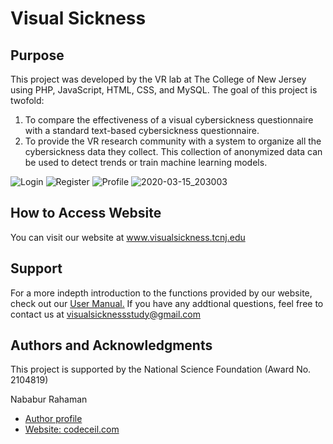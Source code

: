 
# Visual Sickness

<div class="script-details">
  <h2>Purpose</h2>
  <p> This project was developed by the VR lab at The College of New Jersey using PHP, JavaScript, HTML, CSS, and MySQL. The goal of this project is twofold: </p>
  <ol>
    <li> To compare the effectiveness of a visual cybersickness questionnaire with a standard text-based cybersickness questionnaire.</li>
     <li> To provide the VR research community with a system to organize all the cybersickness data they collect. This collection of anonymized data can be used to detect trends or train machine learning models.</li>
  </ol>
</div>

![Login](https://user-images.githubusercontent.com/59913782/76703690-7f7ed900-66fd-11ea-894b-3e6fc4423817.png)
![Register](https://user-images.githubusercontent.com/59913782/76703763-2b282900-66fe-11ea-8a3f-d2f88dbc7640.png)
![Profile](https://user-images.githubusercontent.com/59913782/76703770-3c713580-66fe-11ea-92a7-7ce2e426ab62.png)
![2020-03-15_203003](https://user-images.githubusercontent.com/59913782/76703775-5ad73100-66fe-11ea-856a-80bf259c281b.png)


<div class='install-script'>
  <h2>How to Access Website</h2>
  You can visit our website at
  <a href="https://visualsickness.tcnj.edu/login" target="_blank">www.visualsickness.tcnj.edu</a>
  <h2>Support</h2>
  For a more indepth introduction to the functions provided by our website, check out our 
  <a href="https://docs.google.com/document/d/1XSZlcbz_8iEzdgiPZ2g8Iyp6gSbLJcntcA8DzL2TqSc" target="_blank">User Manual.</a>
  If you have any addtional questions, feel free to contact us at <a href="mailto:visualsicknessstudy@gmail.com">visualsicknessstudy@gmail.com</a>

  <h2>Authors and Acknowledgments</h2>
  <p>This project is supported by the National Science Foundation (Award No. 2104819)</p>
  <p>Nababur Rahaman</p>
  <ul>
    <li><a href='https://github.com/nababur'>Author profile</a></li>
     <li><a href='https://codeceil.com/'>Website: codeceil.com</a></li>
  </ul>
</div>






